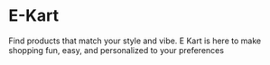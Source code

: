 # E-Kart
Find products that match your style and vibe. E Kart is here to make shopping fun, easy, and personalized to your preferences
